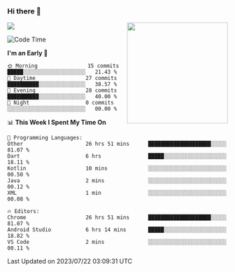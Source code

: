 ### Hi there 👋

![](https://metrics.lecoq.io/itaowu?template=classic&config.timezone=Asia%2FShanghai)
<img align='right' src="https://media.giphy.com/media/M9gbBd9nbDrOTu1Mqx/giphy.gif" width="230">

<!--START_SECTION:waka-->
![Code Time](http://img.shields.io/badge/Code%20Time-276%20hrs%2056%20mins-blue)

**I'm an Early 🐤** 

```text
🌞 Morning                15 commits          █████░░░░░░░░░░░░░░░░░░░░   21.43 % 
🌆 Daytime                27 commits          ██████████░░░░░░░░░░░░░░░   38.57 % 
🌃 Evening                28 commits          ██████████░░░░░░░░░░░░░░░   40.00 % 
🌙 Night                  0 commits           ░░░░░░░░░░░░░░░░░░░░░░░░░   00.00 % 
```


📊 **This Week I Spent My Time On** 

```text
💬 Programming Languages: 
Other                    26 hrs 51 mins      ████████████████████░░░░░   81.07 % 
Dart                     6 hrs               █████░░░░░░░░░░░░░░░░░░░░   18.11 % 
Kotlin                   10 mins             ░░░░░░░░░░░░░░░░░░░░░░░░░   00.50 % 
Java                     2 mins              ░░░░░░░░░░░░░░░░░░░░░░░░░   00.12 % 
XML                      1 min               ░░░░░░░░░░░░░░░░░░░░░░░░░   00.08 % 

🔥 Editors: 
Chrome                   26 hrs 51 mins      ████████████████████░░░░░   81.07 % 
Android Studio           6 hrs 14 mins       █████░░░░░░░░░░░░░░░░░░░░   18.82 % 
VS Code                  2 mins              ░░░░░░░░░░░░░░░░░░░░░░░░░   00.11 % 
```


 Last Updated on 2023/07/22 03:09:31 UTC
<!--END_SECTION:waka-->

<!--
**itaowu/itaowu** is a ✨ _special_ ✨ repository because its `README.md` (this file) appears on your GitHub profile.

Here are some ideas to get you started:

- 🔭 I’m currently working on ...
- 🌱 I’m currently learning ...
- 👯 I’m looking to collaborate on ...
- 🤔 I’m looking for help with ...
- 💬 Ask me about ...
- 📫 How to reach me: ...
- 😄 Pronouns: ...
- ⚡ Fun fact: ...
-->
